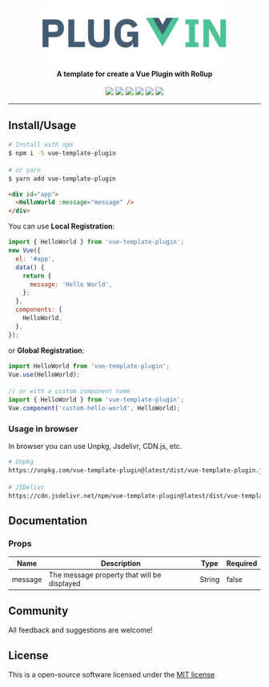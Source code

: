 <p align="center">
  <a href="#"><img src="logotype.png" width="380"></a>
  <h4 align="center">A template for create a Vue Plugin with Rollup</h4>
</p>

<p align="center">
    <a href="https://npmjs.com/package/vue-template-plugin"><img src="https://img.shields.io/npm/dt/vue-template-plugin.svg?style=flat-square"></a>
    <a href="https://github.com/coderdiaz/vue-template-plugin/blob/master/LICENSE"><img src="https://img.shields.io/badge/license-MIT-blue.svg?style=flat-square"></a>
    <a href="https://github.com/coderdiaz/vue-template-plugin/stargazers"><img src="https://img.shields.io/github/stars/coderdiaz/vue-template-plugin.svg?style=flat-square"></a>
    <a href="http://npmjs.com/package/vue-template-plugin"><img src="https://img.shields.io/npm/v/vue-template-plugin.svg?style=flat-square"></a>
    <a href="http://npmjs.com/package/vue-template-plugin"><img src="https://img.shields.io/npm/dm/vue-template-plugin.svg?style=flat-square"></a>
    <a href="https://travis-ci.org/coderdiaz/vue-template-plugin"><img src="https://travis-ci.org/coderdiaz/vue-template-plugin.svg?branch=master&style=flat-square"></a>
</p>

---

## Install/Usage
<!-- Replace the docs for usage the plugin -->
```sh
# Install with npm
$ npm i -S vue-template-plugin

# or yarn
$ yarn add vue-template-plugin
```

```html
<div id="app">
  <HelloWorld :message="message" />
</div>
```

You can use **Local Registration**:
```js
import { HelloWorld } from 'vue-template-plugin';
new Vue({
  el: '#app',
  data() {
    return {
      message: 'Hello World',
    };
  },
  components: {
    HelloWorld,
  },
});
```

or **Global Registration**:
```js
import HelloWorld from 'vue-template-plugin';
Vue.use(HelloWorld);

// or with a custom component name
import { HelloWorld } from 'vue-template-plugin';
Vue.component('custom-hello-world', HelloWorld);
```

### Usage in browser
<!-- Write an example for use the plugin in browser from CDN -->
In browser you can use Unpkg, Jsdelivr, CDN.js, etc.
```sh
# Unpkg
https://unpkg.com/vue-template-plugin@latest/dist/vue-template-plugin.js

# JSDelivr
https://cdn.jsdelivr.net/npm/vue-template-plugin@latest/dist/vue-template-plugin.min.js
```

## Documentation
<!-- Add all documentation about the plugin: props, events, etc -->
### Props
|Name|Description|Type|Required|
|---|---|---|---|
|message|The message property that will be displayed|String|false|

## Community
All feedback and suggestions are welcome!

## License
This is a open-source software licensed under the [MIT license](https://raw.githubusercontent.com/coderdiaz/vue-template-plugin/master/LICENSE)